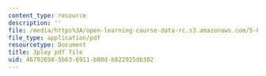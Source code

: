 ```yaml
---
content_type: resource
description: ''
file: /media/https%3A/open-learning-course-data-rc.s3.amazonaws.com/5-07sc-biological-chemistry-i-fall-2013/467926985b636911b80db822925db302_BZGOYTtQUhY.pdf
file_type: application/pdf
resourcetype: Document
title: 3play pdf file
uid: 46792698-5b63-6911-b80d-b822925db302
---
```

